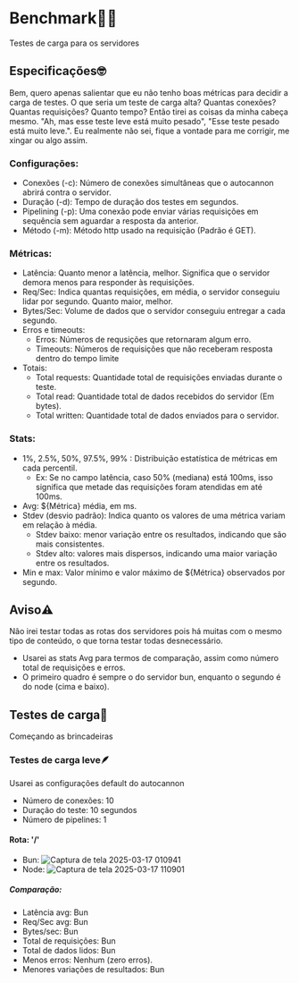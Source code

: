 # Benchmark💪🏾
Testes de carga para os servidores
## Especificações🤓
Bem, quero apenas salientar que eu não tenho boas métricas para decidir a carga de testes. O que seria um teste de carga alta? Quantas conexões? Quantas requisições? Quanto tempo? Então tirei as coisas da minha cabeça
mesmo. "Ah, mas esse teste leve está muito pesado", "Esse teste pesado está muito leve.". Eu realmente não sei, fique a vontade para me corrigir, me xingar ou algo assim.
### Configurações:
* Conexões (-c): Número de conexões simultâneas que o autocannon abrirá contra o servidor.
* Duração (-d): Tempo de duração dos testes em segundos.
* Pipelining (-p): Uma conexão pode enviar várias requisições em sequência sem aguardar a resposta da anterior.
* Método (-m): Método http usado na requisição (Padrão é GET).
### Métricas:
* Latência: Quanto menor a latência, melhor. Significa que o servidor demora menos para responder às requisições.
* Req/Sec: Indica quantas requisições, em média, o servidor conseguiu lidar por segundo. Quanto maior, melhor.
* Bytes/Sec: Volume de dados que o servidor conseguiu entregar a cada segundo.
* Erros e timeouts:
  - Erros: Números de requsições que retornaram algum erro.
  - Timeouts: Números de requisições que não receberam resposta dentro do tempo limite
* Totais:
  - Total requests: Quantidade total de requisições enviadas durante o teste.
  - Total read: Quantidade total de dados recebidos do servidor (Em bytes).
  - Total written: Quantidade total de dados enviados para o servidor.
### Stats:
* 1%, 2.5%, 50%, 97.5%, 99% : Distribuição estatística de métricas em cada percentil.
  - Ex: Se no campo latência, caso 50% (mediana) está 100ms, isso significa que metade das requisições foram atendidas em até 100ms.
* Avg: ${Métrica} média, em ms.
* Stdev (desvio padrão): Indica quanto os valores de uma métrica variam em relação à média.
  - Stdev baixo: menor variação entre os resultados, indicando que são mais consistentes.
  - Stdev alto: valores mais dispersos, indicando uma maior variação entre os resultados.  
* Min e max: Valor mínimo e valor máximo de ${Métrica} observados por segundo.

## Aviso⚠️
Não irei testar todas as rotas dos servidores pois há muitas com o mesmo tipo de conteúdo, o que torna testar todas desnecessário.
* Usarei as stats Avg para termos de comparação, assim como número total de requisições e erros.
* O primeiro quadro é sempre o do servidor bun, enquanto o segundo é do node (cima e baixo).

## Testes de carga🔨
Começando as brincadeiras

### Testes de carga leve🪶
Usarei as configurações default do autocannon
* Número de conexões: 10
* Duração do teste: 10 segundos
* Número de pipelines: 1
#### Rota: '/'
* Bun:
![Captura de tela 2025-03-17 010941](https://github.com/user-attachments/assets/44e2ffa5-59e7-414d-bc09-6f05c72d7b56)
* Node:
![Captura de tela 2025-03-17 110901](https://github.com/user-attachments/assets/ec46fdbc-d2de-4fad-8f2e-720a98bcfa89)
##### Comparação:
* Latência avg: Bun
* Req/Sec avg: Bun
* Bytes/sec: Bun
* Total de requisições: Bun
* Total de dados lidos: Bun
* Menos erros: Nenhum (zero erros).
* Menores variações de resultados: Bun

